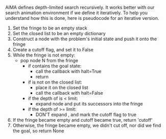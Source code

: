 AIMA defines depth-limited search recursively. It works better with our search animation environment if we define it iteratively. To help you understand how this is done, here is pseudocode for an iterative version.

1. Set the fringe to be an empty stack
2. Set the closed list to be an empty dictionary
3. Construct a node with the problem's initial state and push it onto the fringe
4. Create a cutoff flag, and set it to False
5. While the fringe is not empty:
    - pop node N from the fringe
        - if contains the goal state:
            - call the callback with halt=True
            - return 
        - if is not on the closed list:
            - place it on the closed list 
            - call the callback with halt=False
        - if the depth of is < limit:
            - expand node and put its successors into the fringe
        - if the depth of >= limit: 
            - DON'T expand , and mark the cutoff flag to true
6. If the fringe became empty and cutoff became true, return 'cutoff'
7. Otherwise, the fringe became empty, we didn't cut off, nor did we find the goal, so return None